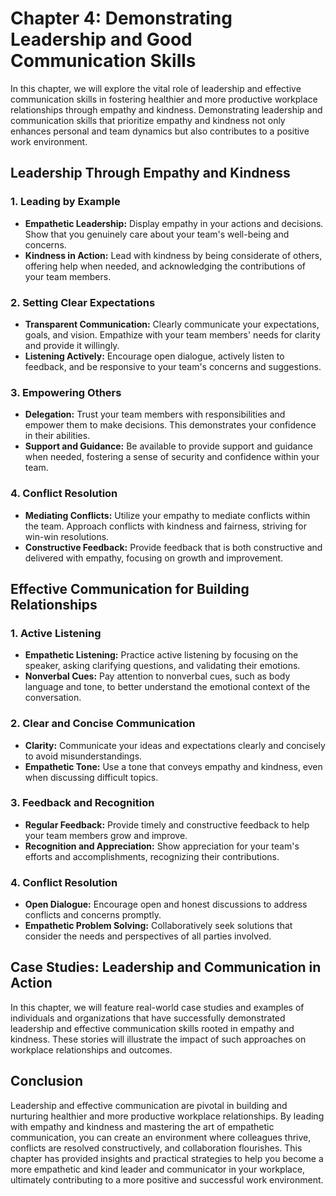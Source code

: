 Chapter 4: Demonstrating Leadership and Good Communication Skills
=================================================================

In this chapter, we will explore the vital role of leadership and effective communication skills in fostering healthier and more productive workplace relationships through empathy and kindness. Demonstrating leadership and communication skills that prioritize empathy and kindness not only enhances personal and team dynamics but also contributes to a positive work environment.

Leadership Through Empathy and Kindness
---------------------------------------

### 1. **Leading by Example**

* **Empathetic Leadership:** Display empathy in your actions and decisions. Show that you genuinely care about your team's well-being and concerns.
* **Kindness in Action:** Lead with kindness by being considerate of others, offering help when needed, and acknowledging the contributions of your team members.

### 2. **Setting Clear Expectations**

* **Transparent Communication:** Clearly communicate your expectations, goals, and vision. Empathize with your team members' needs for clarity and provide it willingly.
* **Listening Actively:** Encourage open dialogue, actively listen to feedback, and be responsive to your team's concerns and suggestions.

### 3. **Empowering Others**

* **Delegation:** Trust your team members with responsibilities and empower them to make decisions. This demonstrates your confidence in their abilities.
* **Support and Guidance:** Be available to provide support and guidance when needed, fostering a sense of security and confidence within your team.

### 4. **Conflict Resolution**

* **Mediating Conflicts:** Utilize your empathy to mediate conflicts within the team. Approach conflicts with kindness and fairness, striving for win-win resolutions.
* **Constructive Feedback:** Provide feedback that is both constructive and delivered with empathy, focusing on growth and improvement.

Effective Communication for Building Relationships
--------------------------------------------------

### 1. **Active Listening**

* **Empathetic Listening:** Practice active listening by focusing on the speaker, asking clarifying questions, and validating their emotions.
* **Nonverbal Cues:** Pay attention to nonverbal cues, such as body language and tone, to better understand the emotional context of the conversation.

### 2. **Clear and Concise Communication**

* **Clarity:** Communicate your ideas and expectations clearly and concisely to avoid misunderstandings.
* **Empathetic Tone:** Use a tone that conveys empathy and kindness, even when discussing difficult topics.

### 3. **Feedback and Recognition**

* **Regular Feedback:** Provide timely and constructive feedback to help your team members grow and improve.
* **Recognition and Appreciation:** Show appreciation for your team's efforts and accomplishments, recognizing their contributions.

### 4. **Conflict Resolution**

* **Open Dialogue:** Encourage open and honest discussions to address conflicts and concerns promptly.
* **Empathetic Problem Solving:** Collaboratively seek solutions that consider the needs and perspectives of all parties involved.

Case Studies: Leadership and Communication in Action
----------------------------------------------------

In this chapter, we will feature real-world case studies and examples of individuals and organizations that have successfully demonstrated leadership and effective communication skills rooted in empathy and kindness. These stories will illustrate the impact of such approaches on workplace relationships and outcomes.

Conclusion
----------

Leadership and effective communication are pivotal in building and nurturing healthier and more productive workplace relationships. By leading with empathy and kindness and mastering the art of empathetic communication, you can create an environment where colleagues thrive, conflicts are resolved constructively, and collaboration flourishes. This chapter has provided insights and practical strategies to help you become a more empathetic and kind leader and communicator in your workplace, ultimately contributing to a more positive and successful work environment.

